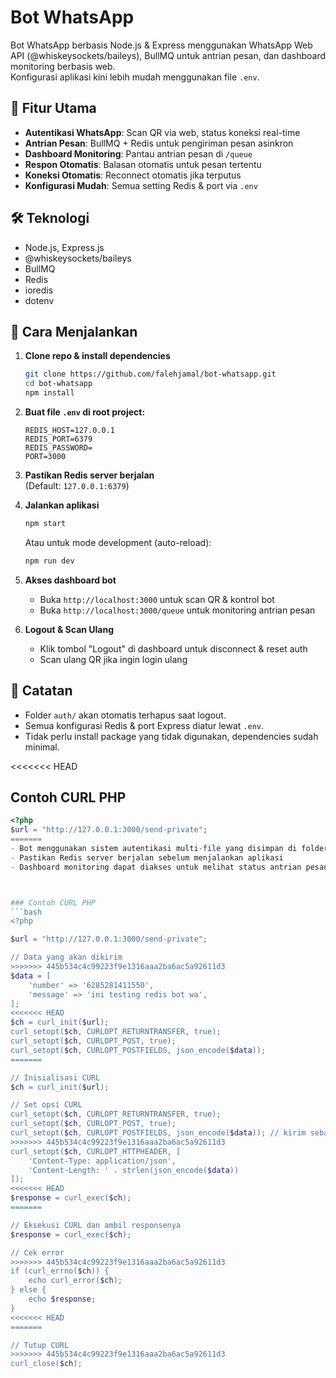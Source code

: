 # Bot WhatsApp

Bot WhatsApp berbasis Node.js & Express menggunakan WhatsApp Web API (@whiskeysockets/baileys), BullMQ untuk antrian pesan, dan dashboard monitoring berbasis web.  
Konfigurasi aplikasi kini lebih mudah menggunakan file `.env`.

## 📌 Fitur Utama
- **Autentikasi WhatsApp**: Scan QR via web, status koneksi real-time
- **Antrian Pesan**: BullMQ + Redis untuk pengiriman pesan asinkron
- **Dashboard Monitoring**: Pantau antrian pesan di `/queue`
- **Respon Otomatis**: Balasan otomatis untuk pesan tertentu
- **Koneksi Otomatis**: Reconnect otomatis jika terputus
- **Konfigurasi Mudah**: Semua setting Redis & port via `.env`

## 🛠 Teknologi
- Node.js, Express.js
- @whiskeysockets/baileys
- BullMQ
- Redis
- ioredis
- dotenv

## 🚀 Cara Menjalankan

1. **Clone repo & install dependencies**
   ```bash
   git clone https://github.com/falehjamal/bot-whatsapp.git
   cd bot-whatsapp
   npm install
   ```

2. **Buat file `.env` di root project:**
   ```
   REDIS_HOST=127.0.0.1
   REDIS_PORT=6379
   REDIS_PASSWORD=
   PORT=3000
   ```

3. **Pastikan Redis server berjalan**  
   (Default: `127.0.0.1:6379`)

4. **Jalankan aplikasi**
   ```bash
   npm start
   ```
   Atau untuk mode development (auto-reload):
   ```bash
   npm run dev
   ```

5. **Akses dashboard bot**
   - Buka `http://localhost:3000` untuk scan QR & kontrol bot
   - Buka `http://localhost:3000/queue` untuk monitoring antrian pesan

6. **Logout & Scan Ulang**
   - Klik tombol "Logout" di dashboard untuk disconnect & reset auth
   - Scan ulang QR jika ingin login ulang

## 📝 Catatan
- Folder `auth/` akan otomatis terhapus saat logout.
- Semua konfigurasi Redis & port Express diatur lewat `.env`.
- Tidak perlu install package yang tidak digunakan, dependencies sudah minimal.

<<<<<<< HEAD
## Contoh CURL PHP 
```php
<?php
$url = "http://127.0.0.1:3000/send-private";
=======
- Bot menggunakan sistem autentikasi multi-file yang disimpan di folder `auth/`
- Pastikan Redis server berjalan sebelum menjalankan aplikasi
- Dashboard monitoring dapat diakses untuk melihat status antrian pesan



### Contoh CURL PHP 
```bash
<?php

$url = "http://127.0.0.1:3000/send-private";

// Data yang akan dikirim
>>>>>>> 445b534c4c99223f9e1316aaa2ba6ac5a92611d3
$data = [
    'number' => '6285281411550',
    'message' => 'ini testing redis bot wa',
];
<<<<<<< HEAD
$ch = curl_init($url);
curl_setopt($ch, CURLOPT_RETURNTRANSFER, true);
curl_setopt($ch, CURLOPT_POST, true);
curl_setopt($ch, CURLOPT_POSTFIELDS, json_encode($data));
=======

// Inisialisasi CURL
$ch = curl_init($url);

// Set opsi CURL
curl_setopt($ch, CURLOPT_RETURNTRANSFER, true);
curl_setopt($ch, CURLOPT_POST, true);
curl_setopt($ch, CURLOPT_POSTFIELDS, json_encode($data)); // kirim sebagai JSON
>>>>>>> 445b534c4c99223f9e1316aaa2ba6ac5a92611d3
curl_setopt($ch, CURLOPT_HTTPHEADER, [
    'Content-Type: application/json',
    'Content-Length: ' . strlen(json_encode($data))
]);
<<<<<<< HEAD
$response = curl_exec($ch);
=======

// Eksekusi CURL dan ambil responsenya
$response = curl_exec($ch);

// Cek error
>>>>>>> 445b534c4c99223f9e1316aaa2ba6ac5a92611d3
if (curl_errno($ch)) {
    echo curl_error($ch);
} else {
    echo $response;
}
<<<<<<< HEAD
=======

// Tutup CURL
>>>>>>> 445b534c4c99223f9e1316aaa2ba6ac5a92611d3
curl_close($ch);
```
